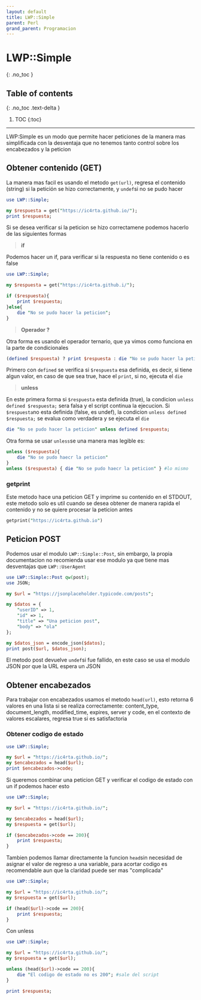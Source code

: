 ```yaml
---
layout: default
title: LWP::Simple
parent: Perl
grand_parent: Programacion
---
```


# LWP::Simple
{: .no_toc }

## Table of contents
{: .no_toc .text-delta }

1. TOC
{:toc}

---

LWP:Simple es un modo que permite hacer peticiones de la manera mas simplificada con la desventaja que no tenemos tanto control sobre los encabezados y la peticion

## Obtener contenido (GET)
La manera mas facil es usando el metodo ```get(url)```, regresa el contenido (string) si la petición se hizo correctamente, y ```undef```si no se pudo hacer
```perl
use LWP::Simple;

my $respuesta = get("https://ic4rta.github.io/");
print $respuesta;
```
Si se desea verificar si la peticion se hizo correctamene podemos hacerlo de las siguientes formas
> **if**

Podemos hacer un if, para verificar si la respuesta no tiene contenido o es false

```perl
use LWP::Simple;

my $respuesta = get("https://ic4rta.github.i/");

if ($respuesta){
	print $respuesta;
}else{
	die "No se pudo hacer la peticion";
}
```

> **Operador ?**

Otra forma es usando el operador ternario, que ya vimos como funciona en la parte de condicionales
```perl
(defined $respuesta) ? print $respuesta : die "No se pudo hacer la peticio";
```
Primero con ```defined``` se verifica si ```$respuesta``` esa definida, es decir, si tiene algun valor, en caso de que sea true, hace el ```print```, si no, ejecuta el ```die```

> **unless**

En este primera forma si ```$respuesta``` esta definida (true), la condicion ```unless defined $respuesta;``` sera falsa y el script continua la ejecucion. Si ```$respuesta```no esta definida (false, es undef), la condicion ```unless defined $respuesta;``` se evalua como verdadera y se ejecuta el ```die```

```perl
die "No se pudo hacer la peticion" unless defined $respuesta;
```

Otra forma se usar ```unless```se una manera mas legible es:
```perl
unless ($respuesta){
	die "No se pudo haecr la peticion"
}
unless ($respuesta) { die "No se pudo haecr la peticion" } #lo mismo
```

### getprint
Este metodo hace una peticion GET y imprime su contenido en el STDOUT, este metodo solo es util cuando se desea obtener de manera rapida el contenido y no se quiere procesar la peticion antes

```perl
getprint("https://ic4rta.github.io")
```

## Peticion POST
Podemos usar el modulo ```LWP::Simple::Post```, sin embargo, la propia documentacion no recomienda usar ese modulo ya que tiene mas desventajas que ```LWP::UserAgent```

```perl
use LWP::Simple::Post qw(post);
use JSON;

my $url = "https://jsonplaceholder.typicode.com/posts";

my $datos = {
    "userID" => 1,
    "id" => 1,
    "title" => "Una peticion post",
    "body" => "ola"
};

my $datos_json = encode_json($datos);
print post($url, $datos_json);
```
El metodo post devuelve ```undef```si fue fallido, en este caso se usa el modulo JSON por que la URL espera un JSON

## Obtener encabezados
Para trabajar con encabezados usamos el metodo ```head(url)```, esto retorna 6 valores en una lista si se realiza correctamente: content_type, document_length, modified_time, expires, server y code, en el contexto de valores escalares, regresa true si es satisfactoria

### Obtener codigo de estado

```perl
use LWP::Simple;

my $url = "https://ic4rta.github.io/";
my $encabezados = head($url);
print $encabezados->code;
```

Si queremos combinar una peticion GET y verificar el codigo de estado con un if podemos hacer esto
```perl
use LWP::Simple;

my $url = "https://ic4rta.github.io/";

my $encabezados = head($url);
my $respuesta = get($url);

if ($encabezados->code == 200){
	print $respuesta;
}
```
Tambien podemos llamar directamente la funcion ```head```sin necesidad de asignar el valor de regreso a una variable, para acortar codigo es recomendable aun que la claridad puede ser mas "complicada"

```perl
use LWP::Simple;

my $url = "https://ic4rta.github.io/";
my $respuesta = get($url);

if (head($url)->code == 200){
	print $respuesta;
}
```
Con unless

```perl
use LWP::Simple;

my $url = "https://ic4rta.github.io/";
my $respuesta = get($url);

unless (head($url)->code == 200){
	die "El codigo de estado no es 200"; #sale del script
}

print $respuesta;
```